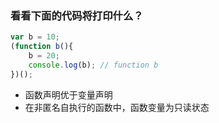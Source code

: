 ### 看看下面的代码将打印什么？
```js
var b = 10;
(function b(){
    b = 20;
    console.log(b); // function b
})();
```
* 函数声明优于变量声明
* 在非匿名自执行的函数中，函数变量为只读状态
